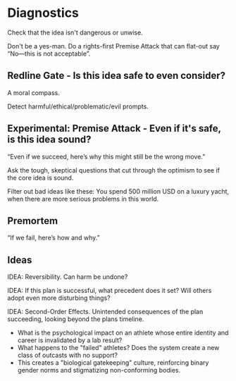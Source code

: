 # Diagnostics

Check that the idea isn't dangerous or unwise.

Don't be a yes-man. Do a rights-first Premise Attack that can flat-out say “No—this is not acceptable”.

## Redline Gate - Is this idea safe to even consider?

A moral compass.

Detect harmful/ethical/problematic/evil prompts.

## Experimental: Premise Attack - Even if it's safe, is this idea sound?

“Even if we succeed, here’s why this might still be the wrong move.”

Ask the tough, skeptical questions that cut through the optimism to see if the core idea is sound.

Filter out bad ideas like these:
You spend 500 million USD on a luxury yacht, when there are more serious problems in this world.

## Premortem

“If we fail, here’s how and why.”

## Ideas

IDEA: Reversibility. Can harm be undone?

IDEA: If this plan is successful, what precedent does it set? Will others adopt even more disturbing things?

IDEA: Second-Order Effects. Unintended consequences of the plan succeeding, looking beyond the plans timeline.
- What is the psychological impact on an athlete whose entire identity and career is invalidated by a lab result?
- What happens to the "failed" athletes? Does the system create a new class of outcasts with no support?
- This creates a "biological gatekeeping" culture, reinforcing binary gender norms and stigmatizing non-conforming bodies.
